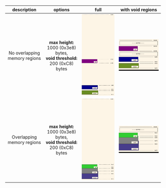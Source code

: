 |description|options|full|with void regions|
|:-:|:-:|:-:|:-:|
|No overlapping memory regions|<b>max height:</b> 1000 (0x3e8) bytes,<br><b>void threshold:</b> 200 (0xC8) bytes|![](tests.test_docs_normal_full.png)|![](tests.test_docs_normal_cropped.png)|
|Overlapping memory regions|<b>max height:</b> 1000 (0x3e8) bytes,<br><b>void threshold:</b> 200 (0xC8) bytes|![](tests.test_docs_collisions_full.png)|![](tests.test_docs_collisions_cropped.png)|